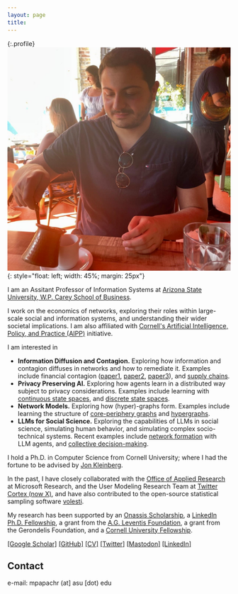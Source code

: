 ```yaml
---
layout: page
title:
---
```


{:.profile}
![profile](profile.jpg){: style="float: left; width: 45%; margin: 25px"}

I am an Assitant Professor of Information Systems at [Arizona State University, W.P. Carey School of Business](https://wpcarey.asu.edu/). 

I work on the economics of networks, exploring their roles within large-scale social and information systems, and understanding their wider societal implications. I am also affiliated with [Cornell's Artificial Intelligence, Policy, and Practice (AIPP)](https://aipp.cis.cornell.edu/) initiative. 

I am interested in 

 * **Information Diffusion and Contagion.** Exploring how information and contagion diffuses in networks and how to remediate it. Examples include  financial contagion ([paper1](https://dl.acm.org/doi/pdf/10.1145/3485447.3512047), [paper2](https://dl.acm.org/doi/10.1145/3543507.3583470), [paper3](https://papers.ssrn.com/sol3/papers.cfm?abstract_id=4880536)), and [supply chains](https://arxiv.org/abs/2303.12660).
 * **Privacy Preserving AI.** Exploring how agents learn in a distributed way subject to privacy considerations. Examples include learning with [continuous state spaces](https://www.tandfonline.com/doi/epdf/10.1080/24725854.2024.2337068?needAccess=true), and [discrete state spaces](https://arxiv.org/abs/2402.08156). 
 * **Network Models.** Exploring how (hyper)-graphs form. Examples include learning the structure of [core-periphery graphs](https://www.nature.com/articles/s41598-021-94105-8) and [hypergraphs](https://dl.acm.org/doi/abs/10.1145/3534678.3539272).
 * **LLMs for Social Science.** Exploring the capabilities of LLMs in social science, simulating human behavior, and simulating complex socio-technical systems. Recent examples include [network formation](https://arxiv.org/pdf/2402.10659.pdf) with LLM agents, and [collective decision-making](https://arxiv.org/abs/2311.04928). 

I hold a Ph.D. in Computer Science from Cornell University; where I had the fortune to be advised by  [Jon Kleinberg](http://www.cs.cornell.edu/home/kleinber/).

In the past, I have closely collaborated with the [Office of Applied Research](https://www.microsoft.com/en-us/research/group/office-of-applied-research/) at Microsoft Research, and the User Modeling Research Team at [Twitter Cortex (now X)](https://web.archive.org/web/20220802140832/https://cortex.twitter.com/), and have also contributed to the open-source statistical sampling software [volesti](https://github.com/GeomScale/volesti). 

My research has been supported by an [Onassis Scholarship](https://www.onassis.org/initiatives/scholarships), a [LinkedIn Ph.D. Fellowship](https://cis.cornell.edu/inaugural-grants-announced-strategic-partnership-linkedin), a grant from the [A.G. Leventis Foundation](https://www.leventisfoundation.org/), a grant from the Gerondelis Foundation, and a [Cornell University Fellowship](https://gradschool.cornell.edu/financial-support/fellowships/new-student-fellowships/).

[[Google Scholar]](https://scholar.google.gr/citations?user=T12JO3MAAAAJ&hl=en) [[GitHub]](https://github.com/papachristoumarios) [[CV]](https://papachristoumarios.github.io/cv/cv.pdf) [[Twitter]](https://twitter.com/papachristoum) <a rel="me noopener" href="https://mas.to/@papachristoum" target="_blank">[Mastodon]</a> [[LinkedIn]](https://www.linkedin.com/in/papachristoumarios)


## Contact

e-mail: mpapachr (at] asu [dot) edu

